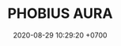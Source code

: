 ---
layout: teamCard
permalink: /team/:title.html
categories: LI LI1 LI3 LI4 LI5 LI7 LI8 LI9
maincover: /assets/logos/POAX.png
puntosLJMAYO24: 17
date: 2020-08-29 10:29:20 +0700
title: PHOBIUS AURA
route: /liga-indigo
tag: johto042024
color: black
puntosLJ202404: 12
grupo: sur
background: '#F16C38'
cover: /assets/backCard.png
team: PHOBIUS AURA
ID: POA
puntos: 13
pj: 9
dia: 29
hora: '22:10'
#PARTIDO 1
j1: RONDA 1
p1: POA 
pp1: SPC ES 
bg1: rock rock
r1: 3
rr1: 0
pt1: 3
pj1: 1
#PARTIDO 2
j2: RONDA 2
p2: HG REGIOS
pp2: POA
bg2: rock rock
r2: 1
rr2: 2
pt2: 2
pj2: 1
#PARTIDO 3
j3: RONDA 3
p3: POA
pp3: LAST BREATH
bg3: rock
r3: 1
rr3: 2
pt3: 1
pj3: 1
#PARTIDO 4
j4: RONDA 4
p4: POA
pp4: TAE
bg4: rock rock
r4: 2
rr4: 1
pt4: 2
pj4: 1
#PARTIDO 5
j5: RONDA 5
p5: POA
pp5: FLYZ EZ
bg5: rock 
r5: 0
rr5: 3
pt5: 0
pj5: 1
#PARTIDO 6
j6: RONDA 6
bg6: rock 
p6: DFS RUBY
r6: 0
pp6: POA
rr6: 3
pt6: 3
pj6: 1
#PARTIDO 7
j7: RONDA 7
p7: POA
pp7: DFS PLATINUM
bg7: rock 
r7: 0
rr7: 3
pt7: 0
pj7: 1
#PARTIDO 8
j8: RONDA 8
bg8: rock 
p8: POA
r8: 1
pp8: TEAM STAR
rr8: 2
pt8: 1
pj8: 1
#PARTIDO 9
j9: RONDA 9
bg9: rock
p9: POA
r9: 1
pp9: STAR-TEC
rr9: 2
pt9: 1
pj9: 1
stream: <i class="fa-brands fa-twitch text-white"></i>
---
